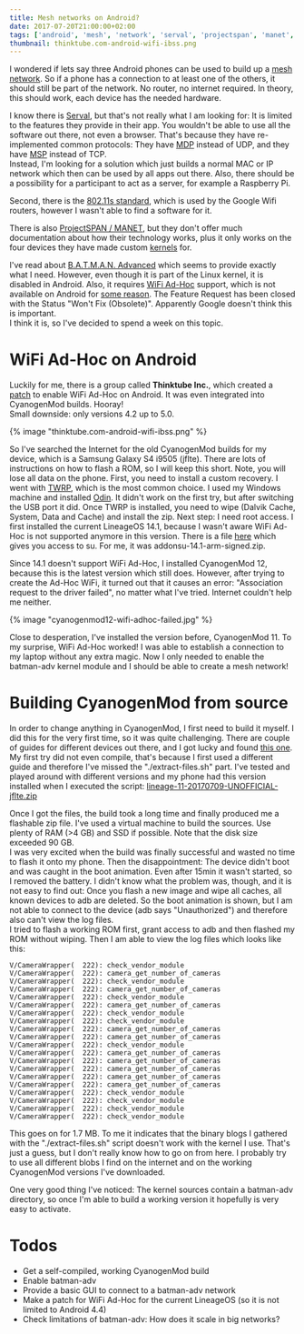 ```yaml
---
title: Mesh networks on Android?
date: 2017-07-20T21:00:00+02:00
tags: ['android', 'mesh', 'network', 'serval', 'projectspan', 'manet', 'batman', 'ad-hoc', 'thinktube']
thumbnail: thinktube.com-android-wifi-ibss.png
---
```


I wondered if lets say three Android phones can be used to build up a [mesh network](https://en.wikipedia.org/wiki/Mesh_networking).
So if a phone has a connection to at least one of the others, it should still be part of the network. No router, no internet required. In theory, this should work, each device has the needed hardware.

I know there is [Serval](https://play.google.com/store/apps/details?id=org.servalproject), but that's not really what I am looking for: It is limited to the features they provide in their app. You wouldn't be able to use all the software out there, not even a browser. That's because they have re-implemented common protocols: They have [MDP](http://developer.servalproject.org/dokuwiki/doku.php?id=content:tech:mdp) instead of UDP, and they have [MSP](http://developer.servalproject.org/dokuwiki/doku.php?id=content:tech:msp) instead of TCP.  
Instead, I'm looking for a solution which just builds a normal MAC or IP network which then can be used by all apps out there. Also, there should be a possibility for a participant to act as a server, for example a Raspberry Pi.

Second, there is the [802.11s standard](https://en.wikipedia.org/wiki/IEEE_802.11s), which is used by the Google Wifi routers, however I wasn't able to find a software for it.

There is also [ProjectSPAN / MANET](https://github.com/ProjectSPAN/android-manet-manager), but they don't offer much documentation about how their technology works, plus it only works on the four devices they have made custom [kernels](https://github.com/monk-dot/SPAN/tree/master/kernels) for.

I've read about [B.A.T.M.A.N. Advanced](https://www.open-mesh.org/projects/batman-adv/wiki) which seems to provide exactly what I need. However, even though it is part of the Linux kernel, it is disabled in Android. Also, it requires [WiFi Ad-Hoc](https://en.wikipedia.org/wiki/Wireless_ad_hoc_network) support, which is not available on Android for [some reason](https://issuetracker.google.com/issues/36904180). The Feature Request has been closed with the Status "Won't Fix (Obsolete)". Apparently Google doesn't think this is important.  
I think it is, so I've decided to spend a week on this topic.

# WiFi Ad-Hoc on Android

Luckily for me, there is a group called **Thinktube Inc.**, which created a [patch](http://www.thinktube.com/android-tech/46-android-wifi-ibss) to enable WiFi Ad-Hoc on Android. It was even integrated into CyanogenMod builds. Hooray!  
Small downside: only versions 4.2 up to 5.0.

{% image "thinktube.com-android-wifi-ibss.png" %}

So I've searched the Internet for the old CyanogenMod builds for my device, which is a Samsung Galaxy S4 i9505 (jflte).
There are lots of instructions on how to flash a ROM, so I will keep this short. Note, you will lose all data on the phone. First, you need to install a custom recovery. I went with [TWRP](https://twrp.me/), which is the most common choice. I used my Windows machine and installed [Odin](http://odindownload.com/). It didn't work on the first try, but after switching the USB port it did. Once TWRP is installed, you need to wipe (Dalvik Cache, System, Data and Cache) and install the zip.
Next step: I need root access. I first installed the current LineageOS 14.1, because I wasn't aware WiFi Ad-Hoc is not supported anymore in this version. There is a file [here](https://download.lineageos.org/extras) which gives you access to su. For me, it was addonsu-14.1-arm-signed.zip.

Since 14.1 doesn't support WiFi Ad-Hoc, I installed CyanogenMod 12, because this is the latest version which still does. However, after trying to create the Ad-Hoc WiFi, it turned out that it causes an error: "Association request to the driver failed", no matter what I've tried. Internet couldn't help me neither.

{% image "cyanogenmod12-wifi-adhoc-failed.jpg" %}

Close to desperation, I've installed the version before, CyanogenMod 11. To my surprise, WiFi Ad-Hoc worked! I was able to establish a connection to my laptop without any extra magic.
Now I only needed to enable the batman-adv kernel module and I should be able to create a mesh network!

# Building CyanogenMod from source

In order to change anything in CyanogenMod, I first need to build it myself. I did this for the very first time, so it was quite challenging. There are couple of guides for different devices out there, and I got lucky and found [this one](https://zifnab.net/~zifnab/wiki_dump/Build_for_jflte.html).  
My first try did not even compile, that's because I first used a different guide and therefore I've missed the "./extract-files.sh" part. I've tested and played around with different versions and my phone had this version installed when I executed the script: [lineage-11-20170709-UNOFFICIAL-jflte.zip](https://forum.xda-developers.com/galaxy-s4/i9505-orig-develop/rom-lineageos-ex-cm-11-0-galaxy-s4-t3533827)

Once I got the files, the build took a long time and finally produced me a flashable zip file. I've used a virtual machine to build the sources. Use plenty of RAM (>4 GB) and SSD if possible. Note that the disk size exceeded 90 GB.  
I was very excited when the build was finally successful and wasted no time to flash it onto my phone. Then the disappointment: The device didn't boot and was caught in the boot animation. Even after 15min it wasn't started, so I removed the battery.
I didn't know what the problem was, though, and it is not easy to find out: Once you flash a new image and wipe all caches, all known devices to adb are deleted. So the boot animation is shown, but I am not able to connect to the device (adb says "Unauthorized") and therefore also can't view the log files.  
I tried to flash a working ROM first, grant access to adb and then flashed my ROM without wiping. Then I am able to view the log files which looks like this:

```
V/CameraWrapper(  222): check_vendor_module
V/CameraWrapper(  222): camera_get_number_of_cameras
V/CameraWrapper(  222): check_vendor_module
V/CameraWrapper(  222): camera_get_number_of_cameras
V/CameraWrapper(  222): check_vendor_module
V/CameraWrapper(  222): camera_get_number_of_cameras
V/CameraWrapper(  222): check_vendor_module
V/CameraWrapper(  222): check_vendor_module
V/CameraWrapper(  222): camera_get_number_of_cameras
V/CameraWrapper(  222): camera_get_number_of_cameras
V/CameraWrapper(  222): check_vendor_module
V/CameraWrapper(  222): camera_get_number_of_cameras
V/CameraWrapper(  222): camera_get_number_of_cameras
V/CameraWrapper(  222): camera_get_number_of_cameras
V/CameraWrapper(  222): camera_get_number_of_cameras
V/CameraWrapper(  222): camera_get_number_of_cameras
V/CameraWrapper(  222): check_vendor_module
V/CameraWrapper(  222): check_vendor_module
V/CameraWrapper(  222): check_vendor_module
V/CameraWrapper(  222): check_vendor_module
```

This goes on for 1.7 MB. To me it indicates that the binary blogs I gathered with the "./extract-files.sh" script doesn't work with the kernel I use. That's just a guess, but I don't really know how to go on from here. I probably try to use all different blobs I find on the internet and on the working CyanogenMod versions I've downloaded.

One very good thing I've noticed: The kernel sources contain a batman-adv directory, so once I'm able to build a working version it hopefully is very easy to activate.

# Todos

- Get a self-compiled, working CyanogenMod build
- Enable batman-adv
- Provide a basic GUI to connect to a batman-adv network
- Make a patch for WiFi Ad-Hoc for the current LineageOS (so it is not limited to Android 4.4)
- Check limitations of batman-adv: How does it scale in big networks?
